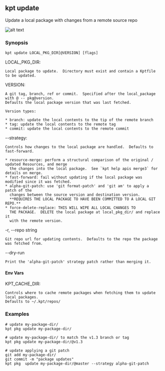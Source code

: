 ## kpt update

Update a local package with changes from a remote source repo

![alt text][demo]

### Synopsis

    kpt update LOCAL_PKG_DIR[@VERSION] [flags]

  LOCAL_PKG_DIR:

    Local package to update.  Directory must exist and contain a Kptfile to be updated.

  VERSION:

  	A git tag, branch, ref or commit.  Specified after the local_package with @ -- pkg@version.
    Defaults the local package version that was last fetched.

	Version types:

    * branch: update the local contents to the tip of the remote branch
    * tag: update the local contents to the remote tag
    * commit: update the local contents to the remote commit

  --strategy:

    Controls how changes to the local package are handled.  Defaults to fast-forward.

    * resource-merge: perform a structural comparison of the original / updated Resources, and merge
	  the changes into the local package.  See `kpt help apis merge3` for details on merge.
    * fast-forward: fail without updating if the local package was modified since it was fetched.
    * alpha-git-patch: use 'git format-patch' and 'git am' to apply a patch of the
      changes between the source version and destination version.
      **REQUIRES THE LOCAL PACKAGE TO HAVE BEEN COMMITTED TO A LOCAL GIT REPO.**
    * force-delete-replace: THIS WILL WIPE ALL LOCAL CHANGES TO
      THE PACKAGE.  DELETE the local package at local_pkg_dir/ and replace it
      with the remote version.

  -r, --repo string

    Git repo url for updating contents.  Defaults to the repo the package was fetched from.

  --dry-run

    Print the 'alpha-git-patch' strategy patch rather than merging it.

#### Env Vars

  KPT_CACHE_DIR:

    Controls where to cache remote packages when fetching them to update local packages.
    Defaults to ~/.kpt/repos/

### Examples

    # update my-package-dir/
    kpt pkg update my-package-dir/

    # update my-package-dir/ to match the v1.3 branch or tag
    kpt pkg update my-package-dir/@v1.3

    # update applying a git patch
    git add my-package-dir/
    git commit -m "package updates"
    kpt pkg  update my-package-dir/@master --strategy alpha-git-patch

### 

[demo]: https://storage.cloud.google.com/kpt-dev/docs/pkg-update.gif "kpt pkg update"
